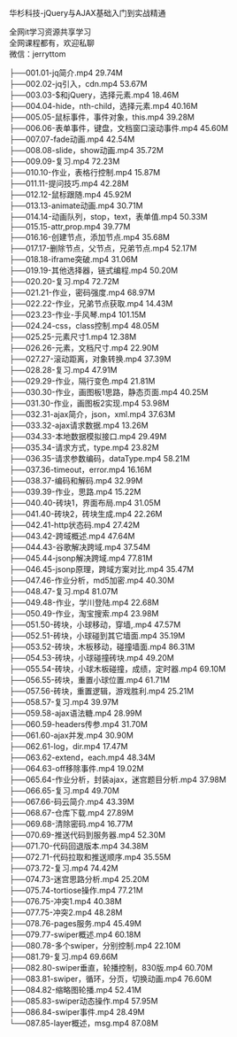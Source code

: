 华杉科技-jQuery与AJAX基础入门到实战精通

全网it学习资源共享学习<br>全网课程都有，欢迎私聊<br>微信：jerryttom<br>

├──001.01-jq简介.mp4 29.74M<br> ├──002.02-jq引入，cdn.mp4 53.67M<br> ├──003.03-$和jQuery，选择元素.mp4 18.46M<br> ├──004.04-hide，nth-child，选择元素.mp4 40.16M<br> ├──005.05-鼠标事件，事件对象，this.mp4 39.28M<br> ├──006.06-表单事件，键盘，文档窗口滚动事件.mp4 45.60M<br> ├──007.07-fade动画.mp4 42.54M<br> ├──008.08-slide，show动画.mp4 35.72M<br> ├──009.09-复习.mp4 72.23M<br> ├──010.10-作业，表格行控制.mp4 15.87M<br> ├──011.11-提问技巧.mp4 42.28M<br> ├──012.12-鼠标跟随.mp4 45.92M<br> ├──013.13-animate动画.mp4 30.71M<br> ├──014.14-动画队列，stop，text，表单值.mp4 50.33M<br> ├──015.15-attr,prop.mp4 39.77M<br> ├──016.16-创建节点，添加节点.mp4 35.68M<br> ├──017.17-删除节点，父节点，兄弟节点.mp4 52.17M<br> ├──018.18-iframe突破.mp4 31.06M<br> ├──019.19-其他选择器，链式编程.mp4 50.20M<br> ├──020.20-复习.mp4 72.72M<br> ├──021.21-作业，密码强度.mp4 68.97M<br> ├──022.22-作业，兄弟节点获取.mp4 14.43M<br> ├──023.23-作业-手风琴.mp4 101.15M<br> ├──024.24-css，class控制.mp4 48.05M<br> ├──025.25-元素尺寸1.mp4 12.38M<br> ├──026.26-元素，文档尺寸.mp4 22.90M<br> ├──027.27-滚动距离，对象转换.mp4 37.39M<br> ├──028.28-复习.mp4 47.91M<br> ├──029.29-作业，隔行变色.mp4 21.81M<br> ├──030.30-作业，画图板1思路，静态页面.mp4 40.25M<br> ├──031.30-作业，画图板2实现.mp4 53.98M<br> ├──032.31-ajax简介，json，xml.mp4 37.63M<br> ├──033.32-ajax请求数据.mp4 13.26M<br> ├──034.33-本地数据模拟接口.mp4 29.49M<br> ├──035.34-请求方式，type.mp4 23.82M<br> ├──036.35-请求参数编码，dataType.mp4 58.21M<br> ├──037.36-timeout，error.mp4 16.16M<br> ├──038.37-编码和解码.mp4 32.99M<br> ├──039.39-作业，思路.mp4 15.22M<br> ├──040.40-砖块1，界面布局.mp4 31.05M<br> ├──041.40-砖块2，砖块生成.mp4 22.26M<br> ├──042.41-http状态码.mp4 27.42M<br> ├──043.42-跨域概述.mp4 47.64M<br> ├──044.43-谷歌解决跨域.mp4 37.54M<br> ├──045.44-jsonp解决跨域.mp4 77.81M<br> ├──046.45-jsonp原理，跨域方案对比.mp4 35.47M<br> ├──047.46-作业分析，md5加密.mp4 40.30M<br> ├──048.47-复习.mp4 81.07M<br> ├──049.48-作业，学川登陆.mp4 22.68M<br> ├──050.49-作业，淘宝搜索.mp4 23.98M<br> ├──051.50-砖块，小球移动，穿墙,.mp4 47.57M<br> ├──052.51-砖块，小球碰到其它墙面.mp4 35.19M<br> ├──053.52-砖块，木板移动，碰撞墙面.mp4 86.31M<br> ├──054.53-砖块，小球碰撞砖块.mp4 49.20M<br> ├──055.54-砖块，小球木板碰撞，成绩，定时器.mp4 69.10M<br> ├──056.55-砖块，重置小球位置.mp4 61.71M<br> ├──057.56-砖块，重置逻辑，游戏胜利.mp4 25.21M<br> ├──058.57-复习.mp4 39.97M<br> ├──059.58-ajax语法糖.mp4 28.99M<br> ├──060.59-headers传参.mp4 31.70M<br> ├──061.60-ajax并发.mp4 30.90M<br> ├──062.61-log，dir.mp4 17.47M<br> ├──063.62-extend，each.mp4 48.34M<br> ├──064.63-off移除事件.mp4 19.02M<br> ├──065.64-作业分析，封装ajax，迷宫题目分析.mp4 37.98M<br> ├──066.65-复习.mp4 49.70M<br> ├──067.66-码云简介.mp4 43.39M<br> ├──068.67-仓库下载.mp4 27.89M<br> ├──069.68-清除密码.mp4 16.77M<br> ├──070.69-推送代码到服务器.mp4 52.30M<br> ├──071.70-代码回退版本.mp4 34.38M<br> ├──072.71-代码拉取和推送顺序.mp4 35.55M<br> ├──073.72-复习.mp4 74.42M<br> ├──074.73-迷宫思路分析.mp4 25.20M<br> ├──075.74-tortiose操作.mp4 77.21M<br> ├──076.75-冲突1.mp4 40.38M<br> ├──077.75-冲突2.mp4 48.28M<br> ├──078.76-pages服务.mp4 45.49M<br> ├──079.77-swiper概述.mp4 60.18M<br> ├──080.78-多个swiper，分别控制.mp4 22.10M<br> ├──081.79-复习.mp4 69.66M<br> ├──082.80-swiper垂直，轮播控制，830版.mp4 60.70M<br> ├──083.81-swiper，循环，分页，切换动画.mp4 76.60M<br> ├──084.82-缩略图轮播.mp4 52.41M<br> ├──085.83-swiper动态操作.mp4 57.95M<br> ├──086.84-swiper事件.mp4 28.49M<br> └──087.85-layer概述，msg.mp4 87.08M